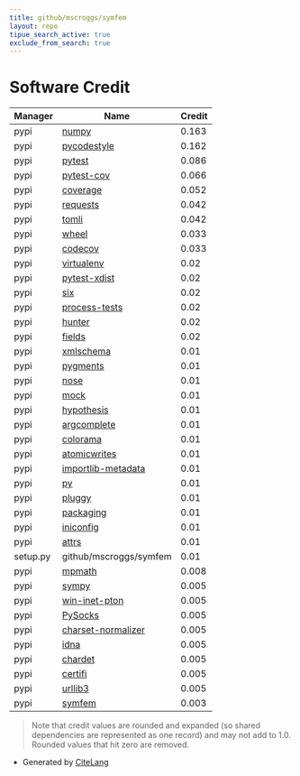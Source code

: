 ```yaml
---
title: github/mscroggs/symfem
layout: repo
tipue_search_active: true
exclude_from_search: true
---
```

# Software Credit

|Manager|Name|Credit|
|-------|----|------|
|pypi|[numpy](https://www.numpy.org)|0.163|
|pypi|[pycodestyle](https://pycodestyle.pycqa.org/)|0.162|
|pypi|[pytest](https://docs.pytest.org/en/latest/)|0.086|
|pypi|[pytest-cov](https://github.com/pytest-dev/pytest-cov)|0.066|
|pypi|[coverage](https://github.com/nedbat/coveragepy)|0.052|
|pypi|[requests](https://requests.readthedocs.io)|0.042|
|pypi|[tomli](https://pypi.org/project/tomli)|0.042|
|pypi|[wheel](https://github.com/pypa/wheel)|0.033|
|pypi|[codecov](https://github.com/codecov/codecov-python)|0.033|
|pypi|[virtualenv](https://virtualenv.pypa.io/)|0.02|
|pypi|[pytest-xdist](https://pypi.org/project/pytest-xdist)|0.02|
|pypi|[six](https://pypi.org/project/six)|0.02|
|pypi|[process-tests](https://pypi.org/project/process-tests)|0.02|
|pypi|[hunter](https://pypi.org/project/hunter)|0.02|
|pypi|[fields](https://pypi.org/project/fields)|0.02|
|pypi|[xmlschema](https://pypi.org/project/xmlschema)|0.01|
|pypi|[pygments](https://pypi.org/project/pygments)|0.01|
|pypi|[nose](https://pypi.org/project/nose)|0.01|
|pypi|[mock](https://pypi.org/project/mock)|0.01|
|pypi|[hypothesis](https://pypi.org/project/hypothesis)|0.01|
|pypi|[argcomplete](https://pypi.org/project/argcomplete)|0.01|
|pypi|[colorama](https://pypi.org/project/colorama)|0.01|
|pypi|[atomicwrites](https://pypi.org/project/atomicwrites)|0.01|
|pypi|[importlib-metadata](https://pypi.org/project/importlib-metadata)|0.01|
|pypi|[py](https://pypi.org/project/py)|0.01|
|pypi|[pluggy](https://pypi.org/project/pluggy)|0.01|
|pypi|[packaging](https://pypi.org/project/packaging)|0.01|
|pypi|[iniconfig](https://pypi.org/project/iniconfig)|0.01|
|pypi|[attrs](https://pypi.org/project/attrs)|0.01|
|setup.py|github/mscroggs/symfem|0.01|
|pypi|[mpmath](http://mpmath.org/)|0.008|
|pypi|[sympy](https://sympy.org)|0.005|
|pypi|[win-inet-pton](https://pypi.org/project/win-inet-pton)|0.005|
|pypi|[PySocks](https://pypi.org/project/PySocks)|0.005|
|pypi|[charset-normalizer](https://pypi.org/project/charset-normalizer)|0.005|
|pypi|[idna](https://pypi.org/project/idna)|0.005|
|pypi|[chardet](https://pypi.org/project/chardet)|0.005|
|pypi|[certifi](https://pypi.org/project/certifi)|0.005|
|pypi|[urllib3](https://pypi.org/project/urllib3)|0.005|
|pypi|[symfem](https://github.com/mscroggs/symfem)|0.003|


> Note that credit values are rounded and expanded (so shared dependencies are represented as one record) and may not add to 1.0. Rounded values that hit zero are removed.


- Generated by [CiteLang](https://github.com/vsoch/citelang)
